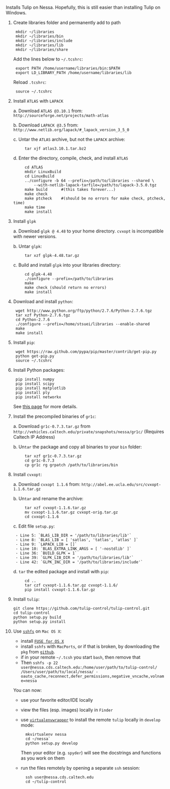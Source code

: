 Installs Tulip on Nessa. Hopefully, this is still easier than installing Tulip
on Windows.



1. Create libraries folder and permanently add to path

		mkdir ~/libraries
		mkdir ~/libraries/bin
		mkdir ~/libraries/include
		mkdir ~/libraries/lib
		mkdir ~/libraries/share
	
	Add the lines below to `~/.tcshrc`:
	
		export PATH /home/username/libraries/bin:$PATH
		export LD_LIBRARY_PATH /home/username/libraries/lib
	
	Reload `.tcshrc`:
		
		source ~/.tcshrc

2. Install `ATLAS` with `LAPACK`

	a. Download `ATLAS @3.10.1` from: `http://sourceforge.net/projects/math-atlas`

	b. Download `LAPACK @3.5` from: `http://www.netlib.org/lapack/#_lapack_version_3_5_0`

	c. Untar the `ATLAS` archive, but not the `LAPACK` archive:

			tar xjf atlas3.10.1.tar.bz2

	d. Enter the directory, compile, check, and install `ATLAS`

			cd ATLAS
			mkdir LinuxBuild
			cd LinuxBuild
			../configure -b 64 --prefix=/path/to/libraries --shared \
				--with-netlib-lapack-tarfile=/path/to/lapack-3.5.0.tgz
			make build      #(this takes forever...)
			make check
			make ptcheck    #(should be no errors for make check, ptcheck, time)
			make time
			make install

3. Install `glpk`

	a. Download `glpk @ 4.48` to your home directory. `cvxopt` is incompatible with newer versions.

	b. Untar `glpk`:
		
			tar xzf glpk-4.48.tar.gz

	c. Build and install `glpk` into your libraries directory:

			cd glpk-4.48
			./configure --prefix=/path/to/libraries
			make
			make check (should return no errors)
			make install

4. Download and install `python`:

		wget http://www.python.org/ftp/python/2.7.6/Python-2.7.6.tgz
		tar xzf Python-2.7.6.tgz
		cd Python-2.7.6
		./configure --prefix=/home/stsuei/libraries --enable-shared
		make
		make install

5. Install `pip`:

		wget https://raw.github.com/pypa/pip/master/contrib/get-pip.py
		python get-pip.py
		source ~/.tcshrc

6. Install Python packages:

		pip install numpy
		pip install scipy
		pip install matplotlib
		pip install ply
		pip install networkx

   See [this page](http://stackoverflow.com/questions/15951748/pydot-and-graphviz-error-couldnt-import-dot-parser-loading-of-dot-files-will) for more details.

8. Install the precompiled binaries of `gr1c`:

	a. Download `gr1c-0.7.3.tar.gz` from 
	   `http://vehicles.caltech.edu/private/snapshots/nessa/gr1c/`
	   (Requires Caltech IP Address)

	b. Un`tar` the package and copy all binaries to your `bin` folder:

			tar xzf gr1c-0.7.3.tar.gz
			cd gr1c-0.7.3
			cp gr1c rg grpatch /path/to/libraries/bin

9. Install `cvxopt`:

	a. Download `cvxopt 1.1.6` from: `http://abel.ee.ucla.edu/src/cvxopt-1.1.6.tar.gz`

	b. Un`tar` and rename the archive:

			tar xzf cvxopt-1.1.6.tar.gz
			mv cvxopt-1.1.6.tar.gz cvxopt-orig.tar.gz
			cd cvxopt-1.1.6

	c. Edit file `setup.py`:

	   	- Line 5: `BLAS_LIB_DIR = '/path/to/libraries/lib'`
		- Line 8: `BLAS_LIB = [ 'satlas', 'tatlas', 'atlas' ]`
		- Line 9: `LAPACK_LIB = []`
		- Line 10: `BLAS_EXTRA_LINK_ARGS = [ '-nostdlib' ]`
		- Line 36: `BUILD_GLPK = 1`
		- Line 39: `GLPK_LIB_DIR = '/path/to/libraries/lib'`
		- Line 42: `GLPK_INC_DIR = '/path/to/libraries/include'`

	d. `tar` the edited package and install with `pip`:

			cd ..
			tar czf cvxopt-1.1.6.tar.gz cvxopt-1.1.6/
			pip install cvxopt-1.1.6.tar.gz

10. Install `tulip`:

		git clone https://github.com/tulip-control/tulip-control.git 
		cd tulip-control
		python setup.py build
		python setup.py install

11. Use [`sshfs`](https://en.wikipedia.org/wiki/SSHFS) on `Mac OS X`:
	- install [`FUSE for OS X`](http://osxfuse.github.io/)
	- install `sshfs` with `MacPorts`, or if that is broken, by downloading the `pkg` from [`github`](https://github.com/osxfuse/osxfuse/wiki/SSHFS).
	- if in your remote `~/.tcsh` you start `bash`, then remove that
	- Then `sshfs -p 22 user@nessa.cds.caltech.edu:/home/user/path/to/tulip-control/ /Users/user/path/to/local/nessa/ -oauto_cache,reconnect,defer_permissions,negative_vncache,volname=nessa`
	
	You can now:
	
	- use your favorite editor/IDE locally
	- view the files (esp. images) locally in `Finder`
	- use [`virtualenvwrapper`](http://virtualenvwrapper.readthedocs.org/en/latest/) to install the remote `tulip` locally in `develop` mode:
		
			mkvirtualenv nessa
			cd ~/nessa`
			python setup.py develop
		
		Then your editor (e.g. `spyder`) will see the docstrings and functions as you work on them
	- run the files remotely by opening a separate `ssh` session:
	
			ssh user@nessa.cds.caltech.edu
			cd ~/tulip-control
